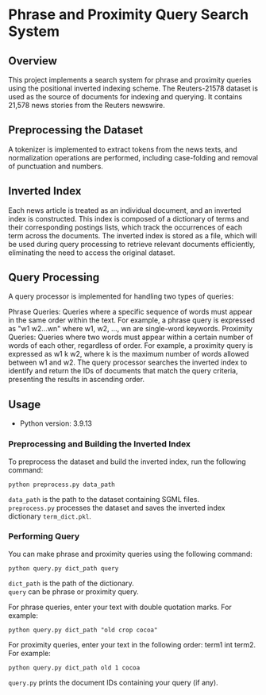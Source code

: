# Phrase and Proximity Query Search System

## Overview

This project implements a search system for phrase and proximity queries using the positional inverted indexing scheme. The Reuters-21578 dataset is used as the source of documents for indexing and querying. It contains 21,578 news stories from the Reuters newswire.

## Preprocessing the Dataset

A tokenizer is implemented to extract tokens from the news texts, and normalization operations are performed, including case-folding and removal of punctuation and numbers.

## Inverted Index

Each news article is treated as an individual document, and an inverted index is constructed. This index is composed of a dictionary of terms and their corresponding postings lists, which track the occurrences of each term across the documents. The inverted index is stored as a file, which will be used during query processing to retrieve relevant documents efficiently, eliminating the need to access the original dataset.



## Query Processing

A query processor is implemented for handling two types of queries:

Phrase Queries: Queries where a specific sequence of words must appear in the same order within the text. For example, a phrase query is expressed as "w1 w2...wn" where w1, w2, ..., wn are single-word keywords.
Proximity Queries: Queries where two words must appear within a certain number of words of each other, regardless of order. For example, a proximity query is expressed as w1 k w2, where k is the maximum number of words allowed between w1 and w2.
The query processor searches the inverted index to identify and return the IDs of documents that match the query criteria, presenting the results in ascending order.

## Usage

- Python version: 3.9.13

### Preprocessing and Building the Inverted Index

To preprocess the dataset and build the inverted index, run the following command:

```
python preprocess.py data_path
```

`data_path` is the path to the dataset containing SGML files.  
`preprocess.py` processes the dataset and saves the inverted index dictionary `term_dict.pkl`.

### Performing Query

You can make phrase and proximity queries using the following command:

```
python query.py dict_path query
```

`dict_path` is the path of the dictionary.  
`query` can be phrase or proximity query.

For phrase queries, enter your text with double quotation marks. For example:
```
python query.py dict_path "old crop cocoa"
```
For proximity queries, enter your text in the following order: term1 int term2. For example:
```
python query.py dict_path old 1 cocoa
```

`query.py` prints the document IDs containing your query (if any).
